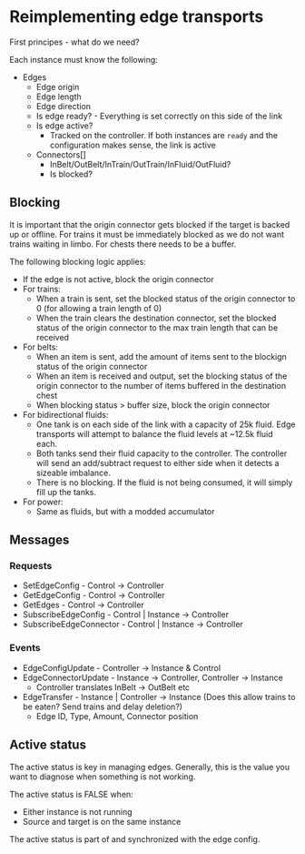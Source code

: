 # Reimplementing edge transports

First principes - what do we need?

Each instance must know the following:
- Edges
  - Edge origin
  - Edge length
  - Edge direction
  - Is edge ready? - Everything is set correctly on this side of the link
  - Is edge active?
    - Tracked on the controller. If both instances are `ready` and the configuration makes sense, the link is active
  - Connectors[]
    - InBelt/OutBelt/InTrain/OutTrain/InFluid/OutFluid?
    - Is blocked?

## Blocking

It is important that the origin connector gets blocked if the target is backed up or offline. For trains it must be immediately blocked as we do not want trains waiting in limbo. For chests there needs to be a buffer.

The following blocking logic applies:
- If the edge is not active, block the origin connector
- For trains:
  - When a train is sent, set the blocked status of the origin connector to 0 (for allowing a train length of 0)
  - When the train clears the destination connector, set the blocked status of the origin connector to the max train length that can be received
- For belts:
  - When an item is sent, add the amount of items sent to the blockign status of the origin connector
  - When an item is received and output, set the blocking status of the origin connector to the number of items buffered in the destination chest
  - When blocking status > buffer size, block the origin connector
- For bidirectional fluids:
  - One tank is on each side of the link with a capacity of 25k fluid. Edge transports will attempt to balance the fluid levels at ~12.5k fluid each.
  - Both tanks send their fluid capacity to the controller. The controller will send an add/subtract request to either side when it detects a sizeable imbalance.
  - There is no blocking. If the fluid is not being consumed, it will simply fill up the tanks.
- For power:
  - Same as fluids, but with a modded accumulator

## Messages

### Requests

- SetEdgeConfig - Control -> Controller
- GetEdgeConfig - Control -> Controller
- GetEdges - Control -> Controller
- SubscribeEdgeConfig - Control | Instance -> Controller
- SubscribeEdgeConnector - Control | Instance -> Controller

### Events

- EdgeConfigUpdate - Controller -> Instance & Control
- EdgeConnectorUpdate - Instance -> Controller, Controller -> Instance
  - Controller translates InBelt -> OutBelt etc
- EdgeTransfer - Instance | Controller -> Instance (Does this allow trains to be eaten? Send trains and delay deletion?)
  - Edge ID, Type, Amount, Connector position

## Active status

The active status is key in managing edges. Generally, this is the value you want to diagnose when something is not working.

The active status is FALSE when:
- Either instance is not running
- Source and target is on the same instance

The active status is part of and synchronized with the edge config.
